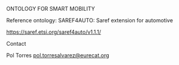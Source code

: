 ONTOLOGY FOR SMART MOBILITY

Reference ontology: SAREF4AUTO: Saref extension for automotive

https://saref.etsi.org/saref4auto/v1.1.1/

Contact

Pol Torres pol.torresalvarez@eurecat.org
